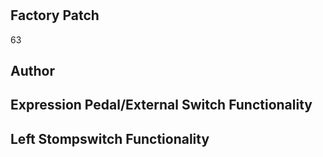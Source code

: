 



# 

## Factory Patch


63
## Author



## Expression Pedal/External Switch Functionality



## Left Stompswitch Functionality


